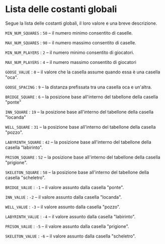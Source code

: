 # Lista delle costanti globali

Segue la lista delle costanti globali, il loro valore e una breve descrizione.

`MIN_NUM_SQUARES`
:   `50` – il numero minimo consentito di caselle.

`MAX_NUM_SQUARES`
:   `90` – il numero massimo consentito di caselle.

`MIN_NUM_PLAYERS`
:   `2` – il numero minimo consentito di giocatori.

`MAX_NUM_PLAYERS`
:   `4` – il numero massimo consentito di giocatori

`GOOSE_VALUE`
:   `0` – il valore che la casella assume quando essa è una casella "oca".

`GOOSE_SPACING`
:   `9` – la distanza prefissata tra una casella oca e un'altra.

`BRIDGE_SQUARE`
:   `6` – la posizione base all'interno del tabellone della casella "ponte"

`INN_SQUARE`
:   `19` – la posizione base all'interno del tabellone della casella "locanda"

`WELL_SQUARE`
:   `31` – la posizione base all'interno del tabellone della casella "pozzo".

`LABYRINTH_SQUARE`
:   `42` – la posizione base all'interno del tabellone della casella "labirinto".

`PRISON_SQUARE`
:   `52` – la posizione base all'interno del tabellone della casella "prigione".

`SKELETON_SQUARE`
:   `58` – la posizione base all'interno del tabellone della casella "scheletro".

`BRIDGE_VALUE`
:   `-1` – il valore assunto dalla casella "ponte".

`INN_VALUE`
:   `-2` – il valore assunto dalla casella "locanda".

`WELL_VALUE`
:   `-3` – il valore assunto dalla casella "pozzo".

`LABYRINTH_VALUE`
:   `-4` – il valore assunto dalla casella "labirinto".

`PRISON_VALUE`
:   `-5` – il valore assunto dalla casella "prigione".

`SKELETON_VALUE`
:   `-6` – il valore assunto dalla casella "scheletro".
